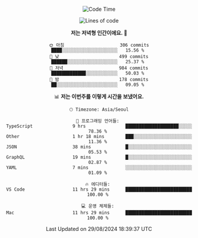<div align='center'>
 
<!--START_SECTION:waka-->
![Code Time](http://img.shields.io/badge/Code%20Time-3%2C783%20hrs%2056%20mins-blue)

![Lines of code](https://img.shields.io/badge/%EC%A0%80%EB%8A%94%20%EC%97%AC%ED%83%9C%EA%B9%8C%EC%A7%80%20-1.3%20million%20%EC%A4%84%EC%9D%98%20%EC%BD%94%EB%93%9C%EB%A5%BC%20%EC%9E%91%EC%84%B1%ED%96%88%EC%96%B4%EC%9A%94.-blue)

**저는 저녁형 인간이에요. 🦉** 

```text
🌞 아침                     306 commits         ████░░░░░░░░░░░░░░░░░░░░░   15.56 % 
🌆 낮　                     499 commits         ██████░░░░░░░░░░░░░░░░░░░   25.37 % 
🌃 저녁                     984 commits         █████████████░░░░░░░░░░░░   50.03 % 
🌙 밤　                     178 commits         ██░░░░░░░░░░░░░░░░░░░░░░░   09.05 % 
```


📊 **저는 이번주를 이렇게 시간을 보냈어요.** 

```text
🕑︎ Timezone: Asia/Seoul

💬 프로그래밍 언어들: 
TypeScript               9 hrs               ████████████████████░░░░░   78.36 % 
Other                    1 hr 18 mins        ███░░░░░░░░░░░░░░░░░░░░░░   11.36 % 
JSON                     38 mins             █░░░░░░░░░░░░░░░░░░░░░░░░   05.53 % 
GraphQL                  19 mins             █░░░░░░░░░░░░░░░░░░░░░░░░   02.87 % 
YAML                     7 mins              ░░░░░░░░░░░░░░░░░░░░░░░░░   01.09 % 

🔥 에디터들: 
VS Code                  11 hrs 29 mins      █████████████████████████   100.00 % 

💻 운영 체제들: 
Mac                      11 hrs 29 mins      █████████████████████████   100.00 % 
```


 Last Updated on 29/08/2024 18:39:37 UTC
<!--END_SECTION:waka-->
 </div>
<!---
Emewjin/Emewjin is a ✨ special ✨ repository because its `README.md` (this file) appears on your GitHub profile.
You can click the Preview link to take a look at your changes.
--->
